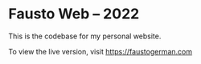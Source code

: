 # Fausto Web – 2022

This is the codebase for my personal website.

To view the live version, visit https://faustogerman.com

